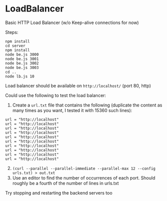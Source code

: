# LoadBalancer

Basic HTTP Load Balancer (w/o Keep-alive connections for now)

Steps:
```
npm install
cd server
npm install
node be.js 3000
node be.js 3001
node be.js 3002 
node be.js 3003 
cd ..
node lb.js 10
```

Load balancer should be available on `http://localhost/` (port 80, http)

Could use the following to test the load balancer:
1) Create a `url.txt` file that contains the following (duplicate the content as many times as you want, I tested it with 15360 such lines):
```
url = "http://localhost"
url = "http://localhost"
url = "http://localhost"
url = "http://localhost"
url = "http://localhost"
url = "http://localhost"
url = "http://localhost"
url = "http://localhost"
url = "http://localhost"
url = "http://localhost"
```
2) `(curl --parallel --parallel-immediate --parallel-max 12 --config urls.txt) > out.txt`
3) Use an editor to find the number of occurrences of each port. Should roughly be a fourth of the number of lines in urls.txt


Try stopping and restarting the backend servers too
